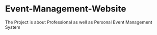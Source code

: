 # Event-Management-Website
The Project is about Professional as well as Personal Event Management System
